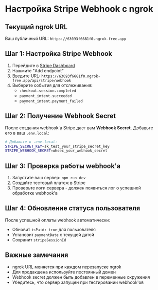 # Настройка Stripe Webhook с ngrok

## Текущий ngrok URL
Ваш публичный URL: `https://63093f6681f0.ngrok-free.app`

## Шаг 1: Настройка Stripe Webhook

1. Перейдите в [Stripe Dashboard](https://dashboard.stripe.com/webhooks)
2. Нажмите "Add endpoint"
3. Введите URL: `https://63093f6681f0.ngrok-free.app/api/stripe/webhook`
4. Выберите события для отслеживания:
   - `checkout.session.completed`
   - `payment_intent.succeeded`
   - `payment_intent.payment_failed`

## Шаг 2: Получение Webhook Secret

После создания webhook'а Stripe даст вам **Webhook Secret**. Добавьте его в ваш `.env.local`:

```bash
# Добавьте в .env.local:
STRIPE_SECRET_KEY=sk_test_your_stripe_secret_key
STRIPE_WEBHOOK_SECRET=whsec_your_webhook_secret
```

## Шаг 3: Проверка работы webhook'а

1. Запустите ваш сервер: `npm run dev`
2. Создайте тестовый платеж в Stripe
3. Проверьте логи сервера - должен появиться лог о успешной обработке webhook'а

## Шаг 4: Обновление статуса пользователя

После успешной оплаты webhook автоматически:
- Обновит `isPaid: true` для пользователя
- Установит `paymentDate` с текущей датой
- Сохранит `stripeSessionId`

## Важные замечания

- ngrok URL меняется при каждом перезапуске ngrok
- Для продакшена используйте постоянный домен
- Webhook secret должен быть добавлен в переменные окружения
- Убедитесь, что сервер запущен при тестировании webhook'ов 